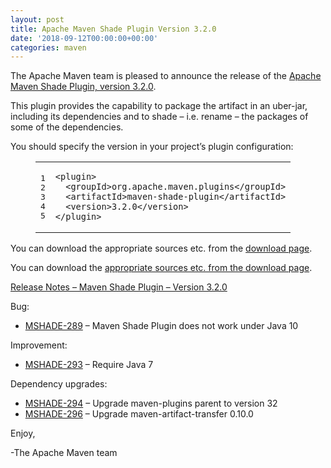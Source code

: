 ```yaml
---
layout: post
title: Apache Maven Shade Plugin Version 3.2.0
date: '2018-09-12T00:00:00+00:00'
categories: maven
---
```

<div class="entry-content"><p>The Apache Maven team is pleased to announce the release of the <a href="http://maven.apache.org/plugins/maven-shade-plugin/">Apache
Maven Shade Plugin, version 3.2.0</a>.</p>

<p>This plugin provides the capability to package the artifact in an uber-jar,
including its dependencies and to shade &ndash; i.e. rename &ndash; the packages of some of
the dependencies.</p>

<p>You should specify the version in your project&rsquo;s plugin configuration:</p>

<figure class='code'><figcaption><span></span></figcaption><div class="highlight"><table><tr><td class="gutter"><pre class="line-numbers"><span class='line-number'>1</span>
<span class='line-number'>2</span>
<span class='line-number'>3</span>
<span class='line-number'>4</span>
<span class='line-number'>5</span>
</pre></td><td class='code'><pre><code class='xml'><span class='line'><span class="nt">&lt;plugin&gt;</span>
</span><span class='line'>  <span class="nt">&lt;groupId&gt;</span>org.apache.maven.plugins<span class="nt">&lt;/groupId&gt;</span>
</span><span class='line'>  <span class="nt">&lt;artifactId&gt;</span>maven-shade-plugin<span class="nt">&lt;/artifactId&gt;</span>
</span><span class='line'>  <span class="nt">&lt;version&gt;</span>3.2.0<span class="nt">&lt;/version&gt;</span>
</span><span class='line'><span class="nt">&lt;/plugin&gt;</span>
</span></code></pre></td></tr></table></div></figure>


<p>You can download the appropriate sources etc. from the <a href="https://maven.apache.org/plugins/maven-shade-plugin/download.cgi">download page</a>.</p>

<!-- more -->


<p>You can download the <a href="http://maven.apache.org/plugins/maven-shade-plugin/download.cgi">appropriate sources etc. from the download page</a>.</p>

<p><a href="https://issues.apache.org/jira/secure/ReleaseNote.jspa?projectId=12317921&amp;version=12343491">Release Notes &ndash; Maven Shade Plugin &ndash; Version 3.2.0</a></p>

<p>Bug:</p>

<ul>
<li><a href="https://issues.apache.org/jira/browse/MSHADE-289">MSHADE-289</a> &ndash; Maven Shade Plugin does not work under Java 10</li>
</ul>


<p>Improvement:</p>

<ul>
<li><a href="https://issues.apache.org/jira/browse/MSHADE-293">MSHADE-293</a> &ndash; Require Java 7</li>
</ul>


<p>Dependency upgrades:</p>

<ul>
<li><a href="https://issues.apache.org/jira/browse/MSHADE-294">MSHADE-294</a> &ndash; Upgrade maven-plugins parent to version 32</li>
<li><a href="https://issues.apache.org/jira/browse/MSHADE-296">MSHADE-296</a> &ndash; Upgrade maven-artifact-transfer 0.10.0</li>
</ul>


<p>Enjoy,</p>

<p>-The Apache Maven team</p>
</div>
